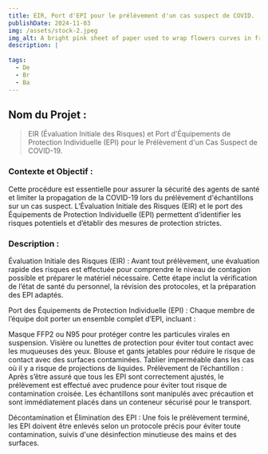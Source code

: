 ```yaml
---
title: EIR, Port d'EPI pour le prélèvement d'un cas suspect de COVID.
publishDate: 2024-11-03
img: /assets/stock-2.jpeg
img_alt: A bright pink sheet of paper used to wrap flowers curves in front of rich blue background
description: |
  
tags:
  - De
  - Br
  - Ba
---
```



## Nom du Projet : 

> EIR (Évaluation Initiale des Risques) et Port d'Équipements de Protection Individuelle (EPI) pour le Prélèvement d'un Cas Suspect de COVID-19.


### Contexte et Objectif : 

Cette procédure est essentielle pour assurer la sécurité des agents de santé et limiter la propagation de la COVID-19 lors du prélèvement d'échantillons sur un cas suspect. L’Évaluation Initiale des Risques (EIR) et le port des Équipements de Protection Individuelle (EPI) permettent d’identifier les risques potentiels et d’établir des mesures de protection strictes.


### Description :

Évaluation Initiale des Risques (EIR) : Avant tout prélèvement, une évaluation rapide des risques est effectuée pour comprendre le niveau de contagion possible et préparer le matériel nécessaire. Cette étape inclut la vérification de l’état de santé du personnel, la révision des protocoles, et la préparation des EPI adaptés.

Port des Équipements de Protection Individuelle (EPI) : Chaque membre de l’équipe doit porter un ensemble complet d’EPI, incluant :

Masque FFP2 ou N95 pour protéger contre les particules virales en suspension.
Visière ou lunettes de protection pour éviter tout contact avec les muqueuses des yeux.
Blouse et gants jetables pour réduire le risque de contact avec des surfaces contaminées.
Tablier imperméable dans les cas où il y a risque de projections de liquides.
Prélèvement de l’échantillon : Après s’être assuré que tous les EPI sont correctement ajustés, le prélèvement est effectué avec prudence pour éviter tout risque de contamination croisée. Les échantillons sont manipulés avec précaution et sont immédiatement placés dans un conteneur sécurisé pour le transport.

Décontamination et Élimination des EPI : Une fois le prélèvement terminé, les EPI doivent être enlevés selon un protocole précis pour éviter toute contamination, suivis d'une désinfection minutieuse des mains et des surfaces.


